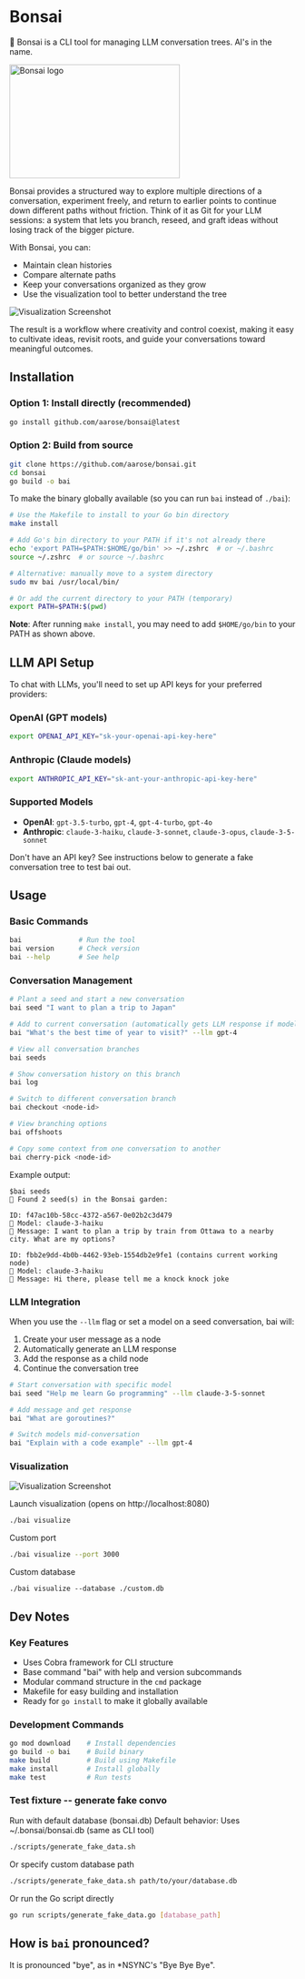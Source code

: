 # Bonsai
🌳 Bonsai is a CLI tool for managing LLM conversation trees. AI's in the name.

<img src="assets/bonsai.png" alt="Bonsai logo" width="300" height="200">

Bonsai provides a structured way to explore multiple directions of a conversation, experiment freely, and return to earlier points to continue down different paths without friction. Think of it as Git for your LLM sessions: a system that lets you branch, reseed, and graft ideas without losing track of the bigger picture.

With Bonsai, you can:
- Maintain clean histories
- Compare alternate paths
- Keep your conversations organized as they grow
- Use the visualization tool to better understand the tree

![Visualization Screenshot](assets/visualization.png)

The result is a workflow where creativity and control coexist, making it easy to cultivate ideas, revisit roots, and guide your conversations toward meaningful
outcomes.

## Installation

### Option 1: Install directly (recommended)
```bash
go install github.com/aarose/bonsai@latest
```

### Option 2: Build from source
```bash
git clone https://github.com/aarose/bonsai.git
cd bonsai
go build -o bai
```

To make the binary globally available (so you can run `bai` instead of `./bai`):
```bash
# Use the Makefile to install to your Go bin directory
make install

# Add Go's bin directory to your PATH if it's not already there
echo 'export PATH=$PATH:$HOME/go/bin' >> ~/.zshrc  # or ~/.bashrc
source ~/.zshrc  # or source ~/.bashrc

# Alternative: manually move to a system directory
sudo mv bai /usr/local/bin/

# Or add the current directory to your PATH (temporary)
export PATH=$PATH:$(pwd)
```

**Note**: After running `make install`, you may need to add `$HOME/go/bin` to your PATH as shown above.

## LLM API Setup

To chat with LLMs, you'll need to set up API keys for your preferred providers:

### OpenAI (GPT models)
```bash
export OPENAI_API_KEY="sk-your-openai-api-key-here"
```

### Anthropic (Claude models)
```bash
export ANTHROPIC_API_KEY="sk-ant-your-anthropic-api-key-here"
```

### Supported Models
- **OpenAI**: `gpt-3.5-turbo`, `gpt-4`, `gpt-4-turbo`, `gpt-4o`
- **Anthropic**: `claude-3-haiku`, `claude-3-sonnet`, `claude-3-opus`, `claude-3-5-sonnet`

Don't have an API key? See instructions below to generate a fake conversation tree to test bai out.

## Usage

### Basic Commands
```bash
bai              # Run the tool
bai version      # Check version
bai --help       # See help
```

### Conversation Management
```bash
# Plant a seed and start a new conversation
bai seed "I want to plan a trip to Japan"

# Add to current conversation (automatically gets LLM response if model is set)
bai "What's the best time of year to visit?" --llm gpt-4

# View all conversation branches
bai seeds

# Show conversation history on this branch
bai log

# Switch to different conversation branch
bai checkout <node-id>

# View branching options
bai offshoots

# Copy some context from one conversation to another
bai cherry-pick <node-id>
```

Example output:
```
$bai seeds
🌱 Found 2 seed(s) in the Bonsai garden:

ID: f47ac10b-58cc-4372-a567-0e02b2c3d479
🧠 Model: claude-3-haiku
💬 Message: I want to plan a trip by train from Ottawa to a nearby city. What are my options?

ID: fbb2e9dd-4b0b-4462-93eb-1554db2e9fe1 (contains current working node)
🧠 Model: claude-3-haiku
💬 Message: Hi there, please tell me a knock knock joke
```

### LLM Integration
When you use the `--llm` flag or set a model on a seed conversation, bai will:
1. Create your user message as a node
2. Automatically generate an LLM response
3. Add the response as a child node
4. Continue the conversation tree

```bash
# Start conversation with specific model
bai seed "Help me learn Go programming" --llm claude-3-5-sonnet

# Add message and get response
bai "What are goroutines?"

# Switch models mid-conversation
bai "Explain with a code example" --llm gpt-4
```

### Visualization
![Visualization Screenshot](assets/visualization.png)

Launch visualization (opens on http://localhost:8080)
```bash
./bai visualize
```

Custom port
```bash
./bai visualize --port 3000
```

Custom database
```
./bai visualize --database ./custom.db
```

## Dev Notes

### Key Features
- Uses Cobra framework for CLI structure
- Base command "bai" with help and version subcommands
- Modular command structure in the `cmd` package
- Makefile for easy building and installation
- Ready for `go install` to make it globally available

### Development Commands
```bash
go mod download    # Install dependencies
go build -o bai    # Build binary
make build         # Build using Makefile
make install       # Install globally
make test          # Run tests
```

### Test fixture -- generate fake convo

Run with default database (bonsai.db)
Default behavior: Uses ~/.bonsai/bonsai.db (same as CLI tool)
```bash
./scripts/generate_fake_data.sh
```

Or specify custom database path
```bash
./scripts/generate_fake_data.sh path/to/your/database.db
```

Or run the Go script directly
```bash
go run scripts/generate_fake_data.go [database_path]
```

## How is `bai` pronounced?
It is pronounced "bye", as in *NSYNC's "Bye Bye Bye".
